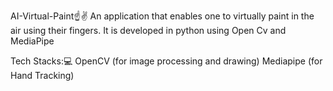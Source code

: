AI-Virtual-Paint☝✌
An application that enables one to virtually paint in the air using their fingers. It is developed in python using Open Cv and MediaPipe

Tech Stacks:💻
OpenCV (for image processing and drawing)
Mediapipe (for Hand Tracking)
